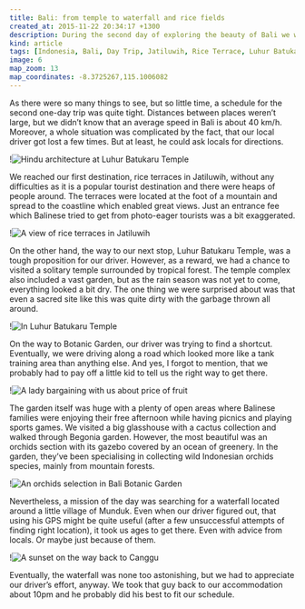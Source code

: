 ```yaml
---
title: Bali: from temple to waterfall and rice fields
created_at: 2015-11-22 20:34:17 +1300
description: During the second day of exploring the beauty of Bali we were surrounded again by greenness of rice terraces, absorbed by atmosphere during our walk at Hindu Temple and enjoyed a rest in Botanic Garden. This is the description
kind: article
tags: [Indonesia, Bali, Day Trip, Jatiluwih, Rice Terrace, Luhur Batukaru Temple, Botanic Garden, Munduk, Waterfall]
image: 6
map_zoom: 13
map_coordinates: -8.3725267,115.1006082
---
```

As there were so many things to see, but so little time, a schedule for the second one-day trip was quite tight. Distances between places weren’t large, but we didn’t know that an average speed in Bali is about 40 km/h. Moreover, a whole situation was complicated by the fact, that our local driver got lost a few times. But at least, he could ask locals for directions.

!![Hindu architecture at Luhur Batukaru Temple](2)

We reached our first destination, rice terraces in Jatiluwih, without any difficulties as it is a popular tourist destination and there were heaps of people around. The terraces were located at the foot of a mountain and spread to the coastline which enabled great views. Just an entrance fee which Balinese tried to get from photo-eager tourists was a bit exaggerated. 

!![A view of rice terraces in Jatiluwih](1)

On the other hand, the way to our next stop, Luhur Batukaru Temple, was a tough proposition for our driver. However, as a reward, we had a chance to visited a solitary temple surrounded by tropical forest. The temple complex also included a vast garden, but as the rain season was not yet to come, everything looked a bit dry. The one thing we were surprised about was that even a sacred site like this was quite dirty with the garbage thrown all around.

!![In Luhur Batukaru Temple](3)

On the way to Botanic Garden, our driver was trying to find a shortcut. Eventually, we were driving along a road which looked more like a tank training area than anything else. And yes, I forgot to mention, that we probably had to pay off a little kid to tell us the right way to get there.

!![A lady bargaining with us about price of fruit](4)

The garden itself was huge with a plenty of open areas where Balinese families were enjoying their free afternoon while having picnics and playing sports games. We visited a big glasshouse with a cactus collection and walked through Begonia garden. However, the most beautiful was an orchids section with its gazebo covered by an ocean of greenery. In the garden, they’ve been specialising in collecting wild Indonesian orchids species, mainly from mountain forests.

!![An orchids selection in Bali Botanic Garden](5)

Nevertheless, a mission of the day was searching for a waterfall located around a little village of Munduk. Even when our driver figured out, that using his GPS might be quite useful (after a few unsuccessful attempts of finding right location), it took us ages to get there. Even with advice from locals. Or maybe just because of them.

!![A sunset on the way back to Canggu](7)

Eventually, the waterfall was none too astonishing, but we had to appreciate our driver’s effort, anyway. We took that guy back to our accommodation about 10pm and he probably did his best to fit our schedule.
